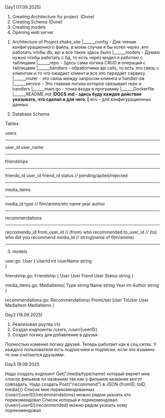 Day1 (17.09.2025)
1. Creating Architecture for project. (Done)
2. Creating Schema (Done)
3. Creating models 
4. Opening web server


1) Architecture of Project
zhake_site
|______config - Для чтение конфигурационного файла, в моем случае я бы хотел через .env работать чтобы db, api и   все такое здесь было
|______models - Думаю нужно чтобы работать с бд, то есть через модел я работаю с таблицами
|______repo - Здесь сама логика CRUD и операций с таблицами
|______handlers - обработчики api calls, то есть это связь с клиентом и то что ожидает клиент и все это передает сервису
|______router - это связь между запросом клиента и handler-ов
|______service - Это главная логика которое связывает repo и handlers
|______main.go - точка входа в программу
|______Dockerfile
|______README.md
|______DOCS.md - здесь буду каждое действие указывать, что сделал и для чего.
|______.env - для конфигурационных данных.

2) Database Schema

Tables:

users
___________________
user_id
user_name
____________________


friendships
______________
friends_id
user_id
friend_id
status  // pending/aplied/rejected
______________


media_items
______________________
media_id
type // film/anime/etc
name
year
author
_______________________

recommendations
_______________________________________
reccomendo_id
from_user_id // (from) who recommended
to_user_id // (to) who did you recommend
media_id // string(name of film/anime)
_________________________________________

3) models

user.go:
User {
    UserId int
    UserName string    
}

friendship.go:
Friendship {
    User User
    Fiend User
    Status string
}   

media_items.go:
MediaItems{
    Type string
    Name string
    Year int
    Author string
}

recommendations.go:
Recommendations{
    FromUser User
    ToUser User
    MediaItem MediaItems
}


Day2 (18.09.2025)

1. Реализовал роутер chi
2. Создал ендпоинты /users, /user/{userID}
3. Создал логику для добавление в друзья


Полностью изменил логику друзей. Теперь работает как в соц сетях. У каждого польхователя есть подписчики и подписки, если это взаимно то они считаются друзьями.


Day3 19.09.2025

Надо создать ендпоинт Get("/media/type/name) который вернет мне список фильмов по названию так как у фильмов название могут совпадать.
Надо создать Post("/recommend") в JSON {fromID, toID, media{}}
Список мне порекомендованных (/user/{userID}/recommendations) можно рядом указать кто порекомендовал
Список который я порекомендовал (/user/{userID}/recommended) можно рядом указать кому порекомендовал